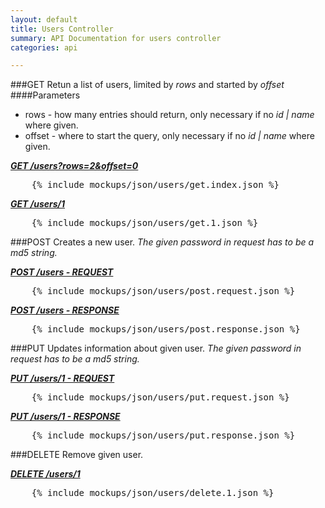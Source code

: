 ```yaml
---
layout: default
title: Users Controller
summary: API Documentation for users controller
categories: api

---
```

###GET
Retun a list of users, limited by _rows_ and started by _offset_
####Parameters
* rows - how many entries should return, only necessary if no _id | name_ where given.
* offset - where to start the query, only necessary if no _id | name_ where given.

_**[GET /users?rows=2&offset=0](https://github.com/newLoki/Pollex/blob/gh-pages/_includes/mockups/json/users/get.index.json)**_
<pre class="brush: js">    {% include mockups/json/users/get.index.json %}
</pre>

_**[GET /users/1](https://github.com/newLoki/Pollex/blob/gh-pages/_includes/mockups/json/users/get.1.json)**_
<pre class="brush: js">    {% include mockups/json/users/get.1.json %}
</pre>

###POST
Creates a new user.
_The given password in request has to be a md5 string._


_**[POST /users - REQUEST](https://github.com/newLoki/Pollex/blob/gh-pages/_includes/mockups/json/users/post.request.json)**_
<pre class="brush: js">    {% include mockups/json/users/post.request.json %}
</pre>

_**[POST /users - RESPONSE](https://github.com/newLoki/Pollex/blob/gh-pages/_includes/mockups/json/users/post.response.json)**_
<pre class="brush: js">    {% include mockups/json/users/post.response.json %}
</pre>

###PUT
Updates information about given user.
_The given password in request has to be a md5 string._

_**[PUT /users/1 - REQUEST](https://github.com/newLoki/Pollex/blob/gh-pages/_includes/mockups/json/users/put.request.json)**_
<pre class="brush: js">    {% include mockups/json/users/put.request.json %}
</pre>

_**[PUT /users/1 - RESPONSE](https://github.com/newLoki/Pollex/blob/gh-pages/_includes/mockups/json/users/put.response.json)**_
<pre class="brush: js">    {% include mockups/json/users/put.response.json %}
</pre>

###DELETE
Remove given user.

_**[DELETE /users/1](https://github.com/newLoki/Pollex/blob/gh-pages/_includes/mockups/json/users/delete.1.json)**_
<pre class="brush: js">    {% include mockups/json/users/delete.1.json %}
</pre>